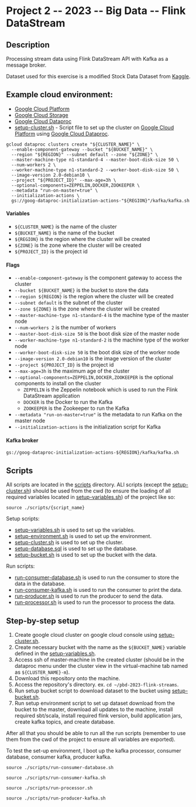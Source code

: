# Project 2 -- 2023 -- Big Data -- Flink DataStream

## Description

Processing stream data using Flink DataStream API with Kafka as a message broker.

Dataset used for this exercise is a modified Stock Data Dataset
from [Kaggle](https://www.kaggle.com/jacksoncrow/stock-market-dataset).

## Example cloud environment:

- [Google Cloud Platform](https://cloud.google.com/)
- [Google Cloud Storage](https://cloud.google.com/storage)
- [Google Cloud Dataproc](https://cloud.google.com/dataproc)
- [setup-cluster.sh](./scripts/setup-cluster.sh) - Script file to set up the cluster
  on [Google Cloud Platform](https://cloud.google.com/) using
  [Google Cloud Dataproc](https://cloud.google.com/dataproc).

```shell
gcloud dataproc clusters create "${CLUSTER_NAME}" \
  --enable-component-gateway --bucket "${BUCKET_NAME}" \
  --region "${REGION}" --subnet default --zone "${ZONE}" \
  --master-machine-type n1-standard-4 --master-boot-disk-size 50 \
  --num-workers 2 \
  --worker-machine-type n1-standard-2 --worker-boot-disk-size 50 \
  --image-version 2.0-debian10 \
  --project "${PROJECT_ID}" --max-age=3h \
  --optional-components=ZEPPELIN,DOCKER,ZOOKEEPER \
  --metadata "run-on-master=true" \
  --initialization-actions \
  gs://goog-dataproc-initialization-actions-"${REGION}"/kafka/kafka.sh
```

#### Variables

- `${CLUSTER_NAME}` is the name of the cluster
- `${BUCKET_NAME}` is the name of the bucket
- `${REGION}` is the region where the cluster will be created
- `${ZONE}` is the zone where the cluster will be created
- `${PROJECT_ID}` is the project id

#### Flags

- `--enable-component-gateway` is the component gateway to access the cluster
- `--bucket ${BUCKET_NAME}` is the bucket to store the data
- `--region ${REGION}` is the region where the cluster will be created
- `--subnet default` is the subnet of the cluster
- `--zone ${ZONE}` is the zone where the cluster will be created
- `--master-machine-type n1-standard-4` is the machine type of the master node
- `--num-workers 2` is the number of workers
- `--master-boot-disk-size 50` is the boot disk size of the master node
- `--worker-machine-type n1-standard-2` is the machine type of the worker node
- `--worker-boot-disk-size 50` is the boot disk size of the worker node
- `--image-version 2.0-debian10` is the image version of the cluster
- `--project ${PROJECT_ID}` is the project id
- `--max-age=3h` is the maximum age of the cluster
- `--optional-components=ZEPPELIN,DOCKER,ZOOKEEPER` is the optional components to install on the cluster
    - `ZEPPELIN` is the Zeppelin notebook which is used to run the Flink DataStream application
    - `DOCKER` is the Docker to run the Kafka
    - `ZOOKEEPER` is the Zookeeper to run the Kafka
- `--metadata "run-on-master=true"` is the metadata to run Kafka on the master node
- `--initialization-actions` is the initialization script for Kafka

#### Kafka broker

```shell
gs://goog-dataproc-initialization-actions-${REGION}/kafka/kafka.sh
```

## Scripts

All scripts are located in the [scripts](./scripts) directory.
ALl scripts (except the [setup-cluster.sh](./scripts/setup-cluster.sh)) should be used from the cwd (to ensure the loading of all required variables located in [setup-variables.sh](./scripts/setup-variables.sh)) of the project like so:
```shell
source ./scripts/{script_name}
```

Setup scripts:

- [setup-variables.sh](./scripts/setup-variables.sh) is used to set up the variables.
- [setup-environment.sh](./scripts/setup-environment.sh) is used to set up the environment.
- [setup-cluster.sh](./scripts/setup-cluster.sh) is used to set up the cluster.
- [setup-database.sql](./scripts/setup-database.sql) is used to set up the database.
- [setup-bucket.sh](./scripts/setup-bucket.sh) is used to set up the bucket with the data.

Run scripts:

- [run-consumer-database.sh](./scripts/run-consumer-database.sh) is used to run the consumer to store the data in the
  database.
- [run-consumer-kafka.sh](./scripts/run-consumer-kafka.sh) is used to run the consumer to print the data.
- [run-producer.sh](./scripts/run-producer-kafka.sh) is used to run the producer to send the data.
- [run-processor.sh](./scripts/run-processor.sh) is used to run the processor to process the data.

## Step-by-step setup

1. Create google cloud cluster on google cloud console using [setup-cluster.sh](./scripts/setup-cluster.sh).
2. Create necessary bucket with the name as the `${BUCKET_NAME}` variable defined in the [setup-variables.sh](./scripts/setup-variables.sh).
3. Access ssh of master-machine in the created cluster (should be in the dataproc menu under the cluster view in the virtual-machine tab named as `${CLUSTER_NAME}-m`).
4. Download this repository onto the machine.
5. Access the repository's directory. ex. `cd ~/pbd-2023-flink-streams`.
6. Run setup bucket script to download dataset to the bucket using [setup-bucket.sh](./scripts/setup-bucket.sh).
7. Run setup environment script to set up dataset download from the bucket to the master, download all updates to the
   machine, install required sbt/scala, install required flink version, build application jars, create kafka topics, and
   create database.

After all that you should be able to run all the run scripts (remember to use them from the cwd of the project to ensure all variables are exported).

To test the set-up environment, I boot up the kafka processor, consumer database, consumer kafka, producer kafka.
```shell
source ./scripts/run-consumer-database.sh
```
```shell
source ./scripts/run-consumer-kafka.sh
```
```shell
source ./scripts/run-processor.sh
```
```shell
source ./scripts/run-producer-kafka.sh
```
